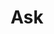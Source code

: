 ---
layout: page
title: Ask
description: 
img: Ask, a QnA platform (similar to Quora)
redirect: https://www.embibe.com/ask
published: true
categories: [search]
tags: [elasticsearch, data engineering, airflow]
---